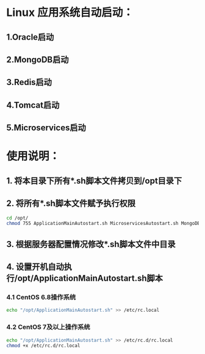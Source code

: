 # Linux 应用系统自动启动：
## 1.Oracle启动
## 2.MongoDB启动
## 3.Redis启动
## 4.Tomcat启动
## 5.Microservices启动
# 使用说明：
## 1. 将本目录下所有*.sh脚本文件拷贝到/opt目录下
## 2. 将所有*.sh脚本文件赋予执行权限
```bash
cd /opt/
chmod 755 ApplicationMainAutostart.sh MicroservicesAutostart.sh MongoDBAutostart.sh OracleAutostart.sh RedisAutostart.sh TomcatAutostart.sh
```
## 3. 根据服务器配置情况修改*.sh脚本文件中目录
## 4. 设置开机自动执行/opt/ApplicationMainAutostart.sh脚本
### 4.1 CentOS 6.8操作系统
```bash
echo "/opt/ApplicationMainAutostart.sh" >> /etc/rc.local
```
### 4.2 CentOS 7及以上操作系统
```bash
echo "/opt/ApplicationMainAutostart.sh" >> /etc/rc.d/rc.local
chmod +x /etc/rc.d/rc.local
```


